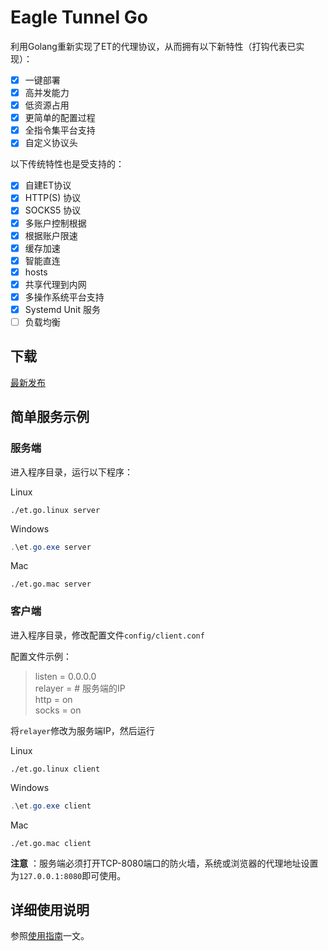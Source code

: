 # Eagle Tunnel Go

利用Golang重新实现了ET的代理协议，从而拥有以下新特性（打钩代表已实现）：

- [x] 一键部署
- [x] 高并发能力
- [x] 低资源占用
- [x] 更简单的配置过程
- [x] 全指令集平台支持
- [x] 自定义协议头

以下传统特性也是受支持的：

- [x] 自建ET协议
- [x] HTTP(S) 协议
- [x] SOCKS5 协议
- [x] 多账户控制根据
- [x] 根据账户限速
- [x] 缓存加速
- [x] 智能直连
- [x] hosts
- [x] 共享代理到内网
- [x] 多操作系统平台支持
- [x] Systemd Unit 服务
- [ ] 负载均衡

## 下载

[最新发布](https://github.com/eaglexiang/eagle.tunnel.go/releases)

## 简单服务示例

### 服务端

进入程序目录，运行以下程序：

Linux

```shell
./et.go.linux server
```

Windows

```powershell
.\et.go.exe server
```

Mac

```shell
./et.go.mac server
```

### 客户端

进入程序目录，修改配置文件`config/client.conf`

配置文件示例：

> listen = 0.0.0.0  
> relayer = # 服务端的IP  
> http = on  
> socks = on

将`relayer`修改为服务端IP，然后运行

Linux

```shell
./et.go.linux client
```

Windows

```powershell
.\et.go.exe client
```

Mac

```shell
./et.go.mac client
```

**注意** ：服务端必须打开TCP-8080端口的防火墙，系统或浏览器的代理地址设置为`127.0.0.1:8080`即可使用。

## 详细使用说明

参照[使用指南](./docs/guide.md)一文。